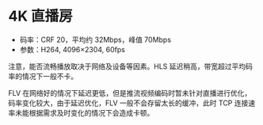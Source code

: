# 4K 直播房

<UHD></UHD>

- 码率：CRF 20，平均约 32Mbps，峰值 70Mbps
- 参数：H264, 4096×2304, 60fps

注意，能否流畅播放取决于网络及设备等因素。HLS 延迟稍高，带宽超过平均码率的情况下一般不卡。

FLV 在网络好的情况下延迟更低，但是推流视频编码时暂未针对直播进行优化，码率变化较大，由于延迟优化，FLV 一般不会存留太长的缓冲，此时 TCP 连接速率未能根据需求及时变化的情况下会造成卡顿。